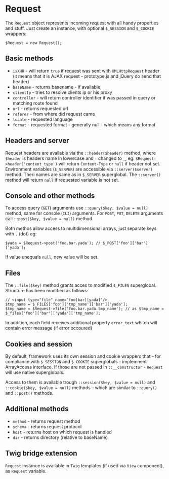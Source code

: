 # Request

The `Request` object represents incoming request with all handy properties and stuff.
Just create an instance, with optional `$_SESSION` and `$_COOKIE` wrappers:

	$Request = new Request();

## Basic methods

 * `isXHR` - will return `true` if request was sent with `XMLHttpRequest` header (it means that it is AJAX request - prototype.js and jQuery do send that header)
 * `baseName` - returns basename - if available,
 * `clientIp` - tries to resolve clients ip or his proxy
 * `controller` - will return controller identifier if was passed in query or matching route found
 * `url` - returns requested url
 * `referer` - from where did request came
 * `locale` - requested language
 * `format` - requested format - generally null - which means any format

## Headers and server

Request headers are available via the `::header($header)` method, where `$header` is headers name in lowercase and `-` changed to `_`, eg: `$Request->header('content_type')` will return `Content-Type` or `null` if header not set.
Environment variables (`$_SERVER`) are accessible via `::server($server)` method. Theri names are same as in `$_SERVER` superglobal. The `::server()` method will return `null` if requested variable is not set.

## Console and other methods

To access query (`GET`) arguments use `::query($key, $value = null)` method, same for console (`CLI`) arguments.
For `POST`, `PUT`, `DELETE` arguments call `::post($key, $value = null)` method.

Both methos allow access to multidimensional arrays, just separate keys with `.` (dot) eg:

	$yada = $Request->post('foo.bar.yada'); // $_POST['foo']['bar']['yada'];

If value unequals `null`, new value will be set.

## Files

The `::file($key)` method grants acces to modified `$_FILES` superglobal.
Structure has been modified as follows:

	// <input type="file" name="foo[bar][yada]"/>
	$tmp_name = $_FILES['foo']['tmp_name']['bar']['yada'];
	$tmp_name = $Request->file('foo.bar.yada.tmp_name'); // as $tmp_name = $_files['foo']['bar']['yada']['tmp_name'];

In addition, each field receives additional property `error_text` whitch will contain error message (if error occoured)

## Cookies and session

By default, framework uses its own session and cookie wrappers that - for compliance with `$_SESSION` and `$_COOKIE` superglobals - implemnent ArrayAccess interface.
If those are not passed in `::__constructor` - `Request` will use native superglobals.

Access to them is available trough `::session($key, $value = null)` and `::cookie($key, $value = null)` methods - which are similar to `::query()` and `::post()` methods.

## Additional methods

 * `method` - returns request method
 * `schema` - returns request protocol
 * `host` - returns host on which request is handled
 * `dir` - returns directory (relative to baseName)

## Twig bridge extension

`Request` instance is available in `Twig` templates (if used via `View` component), as `Request` variable.